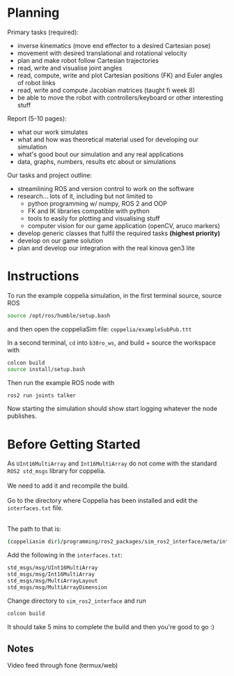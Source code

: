 # Planning

Primary tasks (required):

- inverse kinematics (move end effector to a desired Cartesian pose)
- movement with desired translational and rotational velocity
- plan and make robot follow Cartesian trajectories
- read, write and visualise joint angles
- read, compute, write and plot Cartesian positions (FK) and Euler angles of robot links
- read, write and compute Jacobian matrices (taught fi week 8)
- be able to move the robot with controllers/keyboard or other interesting stuff

Report (5-10 pages):

- what our work simulates
- what and how was theoretical material used for developing our simulation
- what's good bout our simulation and any real applications
- data, graphs, numbers, results etc about or simulations

Our tasks and project outline:

- streamlining ROS and version control to work on the software
- research... lots of it, including but not limited to
  - python programming w/ numpy, ROS 2 and OOP
  - FK and IK libraries compatible with python
  - tools to easily for plotting and visualising stuff
  - computer vision for our game application (openCV, aruco markers)
- develop generic classes that fulfil the required tasks **(highest priority)**
- develop on our game solution
- plan and develop our integration with the real kinova gen3 lite

# Instructions

To run the example coppelia simulation, in the first terminal source, source ROS

```bash
source /opt/ros/humble/setup.bash
```

and then open the coppeliaSim file: `coppelia/exampleSubPub.ttt`

In a second terminal, `cd` into `b38ro_ws`, and build + source the workspace with

```bash
colcon build
source install/setup.bash
```

Then run the example ROS node with

```bash
ros2 run joints talker
```

Now starting the simulation should show start logging whatever the node publishes.


# Before Getting Started

As `UInt16MultiArray` and `Int16MultiArray` do not come with the standard `ROS2 std_msgs` library for coppelia.
<br><br>
We need to add it and recompile the build.
<br><br>
Go to the directory where Coppelia has been installed and edit the `interfaces.txt` file.
<br><br>

The path to that is: 
```bash 
(coppeliasim dir)/programming/ros2_packages/sim_ros2_interface/meta/interfaces.txt
```

Add the following in the `interfaces.txt`: 

```bash
std_msgs/msg/UInt16MultiArray
std_msgs/msg/Int16MultiArray
std_msgs/msg/MultiArrayLayout
std_msgs/msg/MultiArrayDimension
```

Change directory to `sim_ros2_interface` and run 
```bash
colcon build
```
It should take 5 mins to complete the build and then you're good to go :)

## Notes
Video feed through fone (termux/web)



